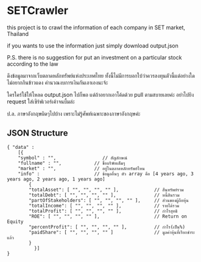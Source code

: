 # SETCrawler

this project is to crawl the information of each company in SET market, Thailand

if you wants to use the information just simply download output.json 

P.S. there is no suggestion for put an investment on a particular stock according to the law


ดึงข้อมูลมาจากเว็บตลาดหลักทรัพย์แห่งประเทศไทย ทั้งนี้ไม่มีการบอกใบ้ว่าควรลงทุนตัวนี้แต่อย่างใด ไม่อยากกินข้าวแดง คำนวณงบการเงินกันเอาเองนะจ้ะ

ใครใคร่ใช้ให้โหลด output.json ไปก็พอ แต่ถ้าอยากเอาโค้ดด้วย pull ตามสบายเลยค่ะ อย่าไปยิง request ใส่เซิร์ฟเวอร์เค้าจนบึ้มล่ะ

ป.ล. ภาษาอังกฤษผิดๆไปบ้าง เพราะไม่รู้ศัพท์เฉพาะของภาษาอังกฤษค่ะ

## JSON Structure

``` 
{ "data" :
	[{
	"symbol" : "",                 // สัญลักษณ์
	"fullname" : "",            // ชื่อบริษัทเต็มๆ
	"market" : "",              // อยู่ในตลาดหลักทรัพย์ไหน
	"info" :                    // ข้อมูลอื่นๆ ตัว array คือ [4 years ago, 3 years ago, 2 years ago, 1 years ago]
		{
		"totalAsset": [ "", "", "", "" ],             // สืนทรัพย์รวม 
		"totalDebt": [ "", "", "", "" ],              // หนี้สินรวม
		"partOfStakeholders": [ "", "", "", "" ],     // ส่วนของผู้ถือหุ้น
		"totalIncome": [ "", "", "", "" ],            // รายได้รวม
		"totalProfit": [ "", "", "", "" ],            // กำไรสุทธิ
		"ROE": [ "", "", "", "" ],                    // Return on Equity
		"percentProfit": [ "", "", "", "" ],          // กำไร(เป็น%)
		"paidShare": [ "", "", "", "" ]               // มูลค่าหุ้นที่เรียกชำระแล้ว
		}
          }]
}
```
